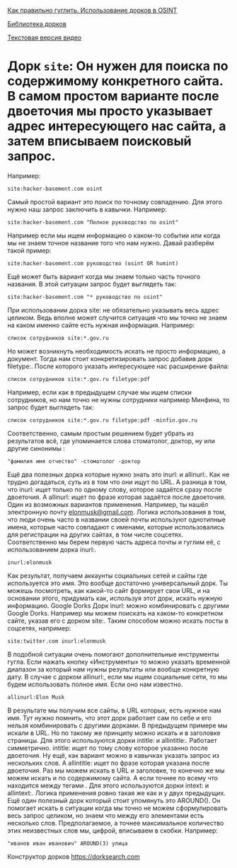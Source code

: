 [Как правильно гуглить. Использование дорков в OSINT](https://www.youtube.com/watch?v=ZHGCefWDD4Y "Как правильно гуглить. Использование дорков в OSINT")

[Библиотека дорков](https://www.exploit-db.com/google-hacking-database "Библиотека дорков")

[Текстовая версия видео](https://hacker-basement.com/2023/03/19/google-dorks-ispolzovanie-v-osint/)

# Дорк `site`: Он нужен для поиска по содержимому конкретного сайта. В самом простом варианте после двоеточия мы просто указывает адрес интересующего нас сайта, а затем вписываем поисковый запрос.

Например:
```
site:hacker-basement.com osint 
```
Самый простой вариант это поиск по точному совпадению. Для этого нужно наш запрос заключить в кавычки. Например:
```
site:hacker-basement.com "Полное руководство по osint"
```
Например если мы ищем информацию о каком-то событии или когда мы не знаем точное название того что нам нужно. Давай разберём такой пример:
```
site:hacker-basement.com руководство (osint OR humint) 
```
Ещё может быть вариант когда мы знаем только часть точного названия. В этой ситуации запрос будет выглядеть так:
```
site:hacker-basement.com "* руководство по osint"
```
При использовании дорка site: не обязательно указывать весь адрес целиком. Ведь вполне может случится ситуация что мы точно не знаем на каком именно сайте есть нужная информация. Например:
```
список сотрудников site:*.gov.ru
```
Но может возникнуть необходимость искать не просто информацию, а документ. Тогда нам стоит конкретизировать запрос добавив дорк filetype:. После которого указать интересующее нас расширение файла:
```
список сотрудников site:*.gov.ru filetype:pdf
```
Например, если как в предыдущем случае мы ищем списки сотрудников, но нам точно не нужны сотрудники например Минфина, то запрос будет выглядеть так:
```
список сотрудников site:*.gov.ru filetype:pdf -minfin.gov.ru
```
Соответственно, самым простым решением будет убрать из результатов всё, где упоминается слова стоматолог, доктор, ну или другие синонимы :
```
"фамилия имя отчество" -стоматолог -доктор
```

Ещё два полезных дорка которые нужно знать это inurl: и allinurl:. Как не трудно догадаться, суть из в том что они ищут по URL. А разница в том, что inurl: ищет только по одному слову, которое задаётся сразу после двоеточия. А allinurl: ищет по фразе которая задаётся после двоеточия.
Один из возможных вариантов применения. Например, ты нашёл электронную почту elonmusk@gmail.com. Логика использования в том, что люди очень часто в названии своей почты используют однотипные имена, которые часто совпадают с именами, которые использовались для регистрации на других сайтах, в том числе соцсетях.
Соответственно мы берем первую часть адреса почты и гуглим её, с использованием дорка inurl:.
```
inurl:elonmusk
```
Как результат, получаем аккаунты социальных сетей и сайты где используется это имя. Это вообще достаточно универсальный дорк. Ты можешь посмотреть, как какой-то сайт формирует свои URL, и на основании этого, придумать как, используя этот дорк, искать нужную информацию.
Google Dorks
Дорк inurl: можно комбинировать с другими Google Dorks. Например мы можем поискать на каком-то конкретном сайте, указав его с дорком site:. Таким способом можно искать посты в соцсетях, например:
```
site:twitter.com inurl:elonmusk
```
В подобной ситуации очень помогают дополнительные инструменты гугла. Если нажать кнопку «Инструменты» то можно указать временной диапазон за который нам нужны результаты или вообще конкретную дату.
В случае с дорком allinurl:, если мы ищем социальные сети, то мы будем использовать полное имя. Если оно нам известно.
```
allinurl:Elon Musk
```
В результате мы получим все сайты, в URL которых, есть нужное нам имя. Тут нужно помнить, что этот дорк работает сам по себе и его нельзя комбинировать с другими дорками.
В предыдущем примере мы искали в URL. Но по такому же принципу можно искать и в заголовке страницы. Для этого используются дорки intitle: и allintitle:. Работает симметрично. intitle: ищет по тому слову которое указанно после двоеточия. Ну ещё, как вариант можно в кавычках указать запрос из нескольких слов. А allintitle: ищет по фразе которая указана после двоеточия.
Раз мы можем искать в URL и заголовке, то конечно же мы можем искать и по содержимому сайта. А если точнее по всему что находится между тегами <body>. Для этого используются дорки intext: и allintext:. Логика применения ровно такая же как и у двух предыдущих.
Ещё один полезный дорк который стоит упомянуть это AROUND(). Он помогает искать в ситуации когда мы точно не можем сформулировать весь запрос целиком, но знаем что между его элементами есть несколько слов. Предполагаемое, а точнее максимальное количество этих неизвестных слов мы, цифрой, вписываем в скобки. Например:
```
"иванов иван иванович" AROUND(3) улица
```


Конструктор дорков https://dorksearch.com
